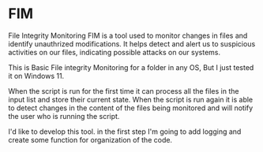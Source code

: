 # FIM
File Integrity Monitoring
FIM is a tool used to monitor changes in files and identify unauthrized 
modifications. It helps detect and alert us to suspicious activities on 
our files, indicating possible attacks on our systems.

This is Basic File integrity Monitoring for a folder in any OS, But I just tested it on Windows 11.

When the script is run for the first time it can process all the files in the input list and store their current state. 
When the script is run again it is able to detect changes in the content of the files being monitored and will notify the user who is running the script.

I'd like to develop this tool. in the first step I'm going to add logging 
and create some function for organization of the code.
